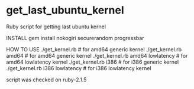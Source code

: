 # get_last_ubuntu_kernel
Ruby script for getting last ubuntu kernel

INSTALL
gem install nokogiri securerandom progressbar

HOW TO USE
./get_kernel.rb # for amd64 generic kernel
./get_kernel.rb amd64 # for amd64 generic kernel
./get_kernel.rb amd64 lowlatency # for amd64 lowlatency kernel
./get_kernel.rb i386 # for i386 generic kernel
./get_kernel.rb i386 lowlatency # for i386 lowlatency kernel


script was checked on ruby-2.1.5
